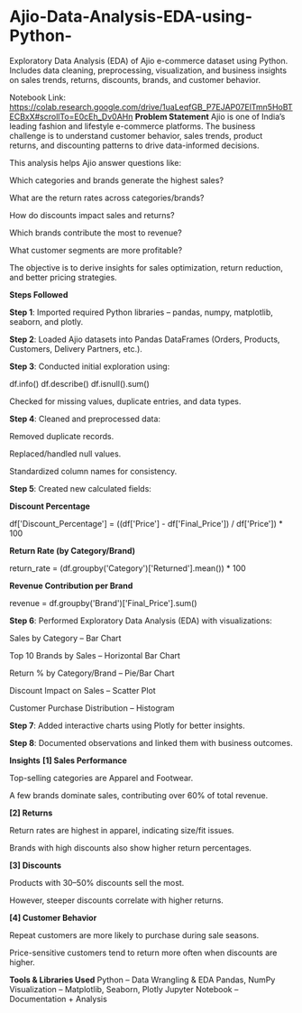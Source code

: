 # Ajio-Data-Analysis-EDA-using-Python-
Exploratory Data Analysis (EDA) of Ajio e-commerce dataset using Python. Includes data cleaning, preprocessing, visualization, and business insights on sales trends, returns, discounts, brands, and customer behavior.

Notebook Link: https://colab.research.google.com/drive/1uaLeqfGB_P7EJAP07ElTmn5HoBTECBxX#scrollTo=E0cEh_Dv0AHn
**Problem Statement**
Ajio is one of India’s leading fashion and lifestyle e-commerce platforms. The business challenge is to understand customer behavior, sales trends, product returns, and discounting patterns to drive data-informed decisions.

This analysis helps Ajio answer questions like:

Which categories and brands generate the highest sales?

What are the return rates across categories/brands?

How do discounts impact sales and returns?

Which brands contribute the most to revenue?

What customer segments are more profitable?

The objective is to derive insights for sales optimization, return reduction, and better pricing strategies.

**Steps Followed**

**Step 1**: Imported required Python libraries – pandas, numpy, matplotlib, seaborn, and plotly.

**Step 2**: Loaded Ajio datasets into Pandas DataFrames (Orders, Products, Customers, Delivery Partners, etc.).

**Step 3**: Conducted initial exploration using:

df.info()
df.describe()
df.isnull().sum()


Checked for missing values, duplicate entries, and data types.

**Step 4**: Cleaned and preprocessed data:

Removed duplicate records.

Replaced/handled null values.

Standardized column names for consistency.

**Step 5**: Created new calculated fields:

**Discount Percentage**

df['Discount_Percentage'] = ((df['Price'] - df['Final_Price']) / df['Price']) * 100

**Return Rate (by Category/Brand)**

return_rate = (df.groupby('Category')['Returned'].mean()) * 100

**Revenue Contribution per Brand**

revenue = df.groupby('Brand')['Final_Price'].sum()

**Step 6**: Performed Exploratory Data Analysis (EDA) with visualizations:

Sales by Category – Bar Chart

Top 10 Brands by Sales – Horizontal Bar Chart

Return % by Category/Brand – Pie/Bar Chart

Discount Impact on Sales – Scatter Plot

Customer Purchase Distribution – Histogram

**Step 7**: Added interactive charts using Plotly for better insights.

**Step 8**: Documented observations and linked them with business outcomes.

**Insights**
**[1] Sales Performance**

Top-selling categories are Apparel and Footwear.

A few brands dominate sales, contributing over 60% of total revenue.

**[2] Returns**

Return rates are highest in apparel, indicating size/fit issues.

Brands with high discounts also show higher return percentages.

**[3] Discounts**

Products with 30–50% discounts sell the most.

However, steeper discounts correlate with higher returns.

**[4] Customer Behavior**

Repeat customers are more likely to purchase during sale seasons.

Price-sensitive customers tend to return more often when discounts are higher.

**Tools & Libraries Used**
Python – Data Wrangling & EDA
Pandas, NumPy
Visualization – Matplotlib, Seaborn, Plotly
Jupyter Notebook – Documentation + Analysis
